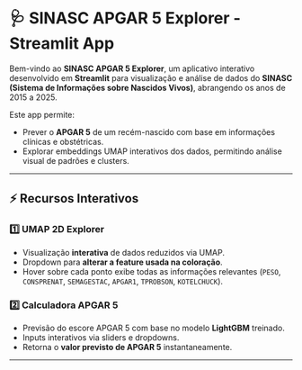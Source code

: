 # 🩺 SINASC APGAR 5 Explorer - Streamlit App

Bem-vindo ao **SINASC APGAR 5 Explorer**, um aplicativo interativo desenvolvido em **Streamlit** para visualização e análise de dados do **SINASC (Sistema de Informações sobre Nascidos Vivos)**, abrangendo os anos de 2015 a 2025.  

Este app permite:

- Prever o **APGAR 5** de um recém-nascido com base em informações clínicas e obstétricas.
- Explorar embeddings UMAP interativos dos dados, permitindo análise visual de padrões e clusters.

---

## ⚡ Recursos Interativos

### 1️⃣ UMAP 2D Explorer
- Visualização **interativa** de dados reduzidos via UMAP.
- Dropdown para **alterar a feature usada na coloração**.
- Hover sobre cada ponto exibe todas as informações relevantes (`PESO`, `CONSPRENAT`, `SEMAGESTAC`, `APGAR1`, `TPROBSON`, `KOTELCHUCK`).

### 2️⃣ Calculadora APGAR 5
- Previsão do escore APGAR 5 com base no modelo **LightGBM** treinado.
- Inputs interativos via sliders e dropdowns.
- Retorna o **valor previsto de APGAR 5** instantaneamente.

---

